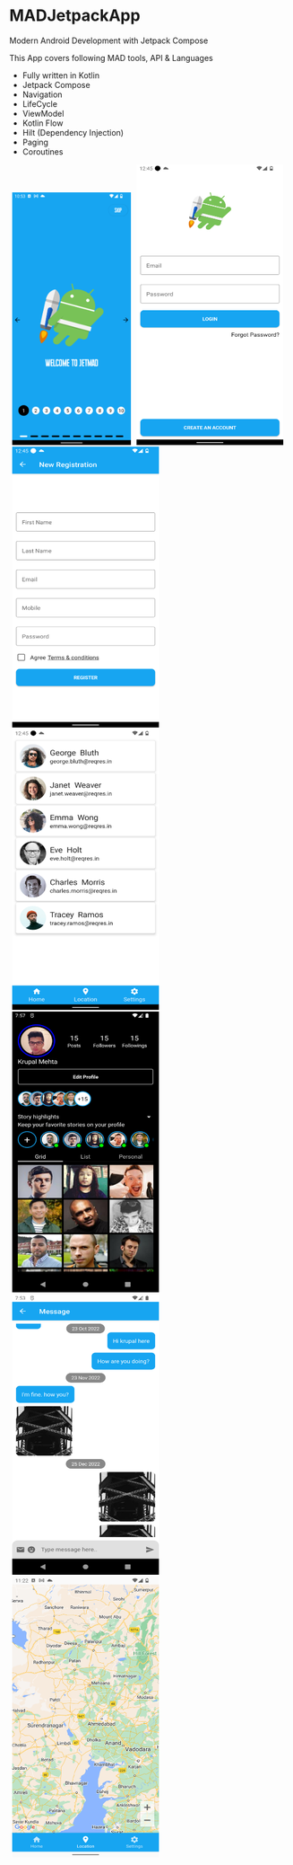 # MADJetpackApp

Modern Android Development with Jetpack Compose

This App covers following MAD tools, API & Languages

- Fully written in Kotlin
- Jetpack Compose
- Navigation
- LifeCycle
- ViewModel
- Kotlin Flow
- Hilt (Dependency Injection)
- Paging
- Coroutines

<img alt="" src="https://github.com/mkrupal09/MADJetpackApp/blob/master/images/intro.png" width = "212" height = "450" hspace="5"/><img alt="" src="https://github.com/mkrupal09/MADJetpackApp/blob/master/images/login.png" width = "262" height = "500" hspace="5"/> <img alt="" src="https://github.com/mkrupal09/MADJetpackApp/blob/master/images/register.png" width = "262" height = "500" hspace="5"/> <img alt="" src="https://github.com/mkrupal09/MADJetpackApp/blob/master/images/home.png" width = "262" height = "500" hspace="5"/><img alt="" src="https://github.com/mkrupal09/MADJetpackApp/blob/master/images/insta.png" width = "262" height = "500" hspace="5"/><img alt="" src="https://github.com/mkrupal09/MADJetpackApp/blob/master/images/chat.png" width = "262" height = "500" hspace="5"/><img alt="" src="https://github.com/mkrupal09/MADJetpackApp/blob/master/images/map.png" width = "262" height = "500" hspace="5"/>
